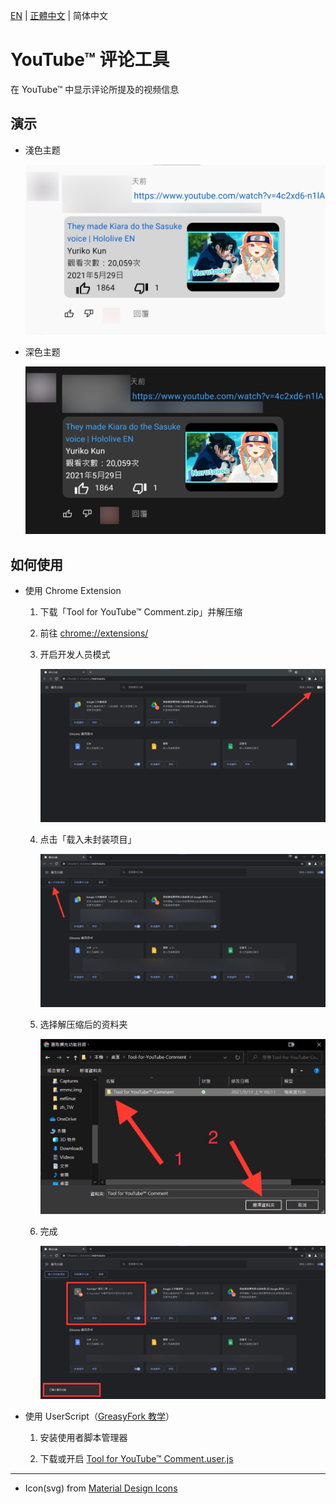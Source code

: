 [EN](./README.md) | [正體中文](./README_TW.md) | 简体中文

# YouTube™ 评论工具

在 YouTube™ 中显示评论所提及的视频信息

## 演示

* 淺色主题

    ![淺色主题](./src/demo/light.jpg)

* 深色主题

    ![深色主题](./src/demo/dark.jpg)

## 如何使用

* 使用 Chrome Extension

    1. 下载「Tool for YouTube™ Comment.zip」并解压缩

    1. 前往 [chrome://extensions/](chrome://extensions/)

    1. 开启开发人员模式

        ![开启开发人员模式](./src/tutorial/1.jpg)

    1. 点击「载入未封装项目」

        ![点击「载入未封装项目」](./src/tutorial/2.jpg)

    1. 选择解压缩后的资料夹

        ![选择解压缩后的资料夹](./src/tutorial/3.jpg)

    1. 完成

        ![完成](./src/tutorial/4.jpg)

* 使用 UserScript（[GreasyFork 教学](https://greasyfork.org/zh-CN)）

    1. 安装使用者脚本管理器

    1. 下载或开启 [Tool for YouTube™ Comment.user.js](https://github.com/kevin823lin/Tool-for-YouTube-Comment/raw/main/Tool%20for%20YouTube%E2%84%A2%20Comment.user.js)

---

* Icon(svg) from [Material Design Icons](https://materialdesignicons.com/)
